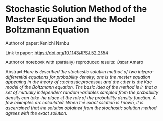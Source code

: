 # Stochastic Solution Method of the Master Equation and the Model Boltzmann Equation

Author of paper: Kenichi Nanbu

Link to paper: https://doi.org/10.1143/JPSJ.52.2654

Author of notebook with (partially) reproduced results: Óscar Amaro

Abstract:_Here is described the stochastic solution method of two integro-differential equations for probability density; one is the master equation appearing in the theory of stochastic processes and the other is the Kac model of the Boltzmann equation. The basic idea of the method is in that a set of mutually independent random variables sampled from the probability density can take the place of the role of the probability density function. A few examples are calculated. When the exact solution is known, it is ascertained that the solution obtained from the stochastic solution method agrees with the exact solution._
